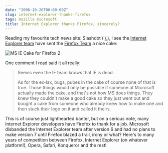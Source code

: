 ```yaml
---
date: "2006-10-26T00:00:00Z"
slug: internet-explorer-thanks-firefox
tags: mozilla microsoft
title: Internet Explorer thanks Firefox, sincerely?
---
```


Reading my favourite tech news site: Slashdot ( [/.][]), I see the [Internet
Explorer team][] have sent the [Firefox Team][] a nice cake:
  
![MS IE Cake for Firefox
2](http://static.flickr.com/118/278562314_14716c0232.jpg)  
  
One comment I read said it all really:  
> Seems even the IE team knows that IE is dead.  
>   
> As for the ex-lax, bugs, pubes in the cake of course none of that is
> true. Those things would only be possible if someone at Microsoft
> actually made the cake, and that's not how MS does things. They knew
> they couldn't make a good cake so they just went out and bought a cake
> from someone who already knew how to make one and then stuck their
> logo on it and called it theirs.

  
This is of course just lighthearted banter, but on a serious note, many
Internet Explorer developers have Firefox to thank for a job. Microsoft
disbanded the Internet Explorer team after version 6 and had no plans to make
version 7 until Firefox blazed a trail, irony or what? Here's to many years of
competition between Firefox, Internet Explorer (on whatever platform!), Opera,
Safari, Konqueror and the rest!

[/.]: http://slashdot.org/articles/06/10/26/1238239.shtml
[Internet Explorer team]: http://blogs.msdn.com/ie/
[Firefox Team]: http://getfirefox.com/
